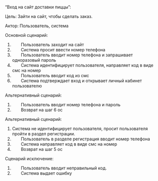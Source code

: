 ﻿“Вход на сайт доставки пиццы”:

Цель: Зайти на сайт, чтобы сделать заказ.

Актор: Пользователь, система

Основной сценарий:

1. `	`Пользователь заходит на сайт
1. `	`Система просит ввести номер телефона
1. `	`Пользователь вводит номер телефона и запрашивает одноразовый пароль
1. `	`Система идентифицирует пользователя, направляет код в виде смс на номер
1. `	`Пользователь вводит код из смс
1. `	`Система подтверждает вход и открывает личный кабинет пользователю

Альтернативный сценарий:

1. `	`Пользователь вводит номер телефона и пароль
1. `	`Возврат на шаг 6 ос

Альтернативный сценарий:

1. Система не идентифицирует пользователя, просит пользователя пройти в раздел регистрации.
1. `	`Пользователь в разделе регистрация вводит номер телефона
1. `	`Система направляет код в виде смс на номер
1. `	`Возврат на шаг 5 ос

Сценарий исключение:

1. `	`Пользователь вводит неправильный код.
1. `	`Система выдает ошибку
